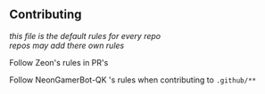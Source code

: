 ## Contributing

*this file is the default rules for every repo* <br />
*repos may add there own rules*

Follow Zeon's rules in PR's

Follow NeonGamerBot-QK 's rules when contributing to `.github/**`

